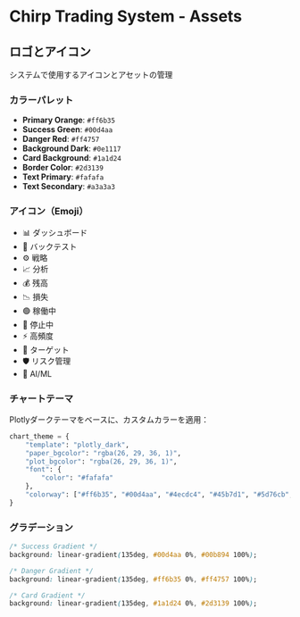 # Chirp Trading System - Assets

## ロゴとアイコン

システムで使用するアイコンとアセットの管理

### カラーパレット

- **Primary Orange**: `#ff6b35`
- **Success Green**: `#00d4aa`
- **Danger Red**: `#ff4757`
- **Background Dark**: `#0e1117`
- **Card Background**: `#1a1d24`
- **Border Color**: `#2d3139`
- **Text Primary**: `#fafafa`
- **Text Secondary**: `#a3a3a3`

### アイコン（Emoji）

- 📊 ダッシュボード
- 🔄 バックテスト
- ⚙️ 戦略
- 📈 分析
- 💰 残高
- 📉 損失
- 🟢 稼働中
- 🔴 停止中
- ⚡ 高頻度
- 🎯 ターゲット
- 🛡️ リスク管理
- 🤖 AI/ML

### チャートテーマ

Plotlyダークテーマをベースに、カスタムカラーを適用：

```python
chart_theme = {
    "template": "plotly_dark",
    "paper_bgcolor": "rgba(26, 29, 36, 1)",
    "plot_bgcolor": "rgba(26, 29, 36, 1)",
    "font": {
        "color": "#fafafa"
    },
    "colorway": ["#ff6b35", "#00d4aa", "#4ecdc4", "#45b7d1", "#5d76cb", "#6c5ce7"]
}
```

### グラデーション

```css
/* Success Gradient */
background: linear-gradient(135deg, #00d4aa 0%, #00b894 100%);

/* Danger Gradient */
background: linear-gradient(135deg, #ff6b35 0%, #ff4757 100%);

/* Card Gradient */
background: linear-gradient(135deg, #1a1d24 0%, #2d3139 100%);
```
